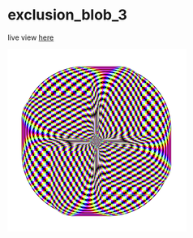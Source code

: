 # exclusion_blob_3
live view [here](https://www.openprocessing.org/sketch/661257)


![exclusion_blob_3](thumbnail.PNG)
